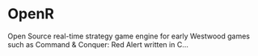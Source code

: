 # OpenR
Open Source real-time strategy game engine for early Westwood games such as Command &amp; Conquer: Red Alert written in C…
